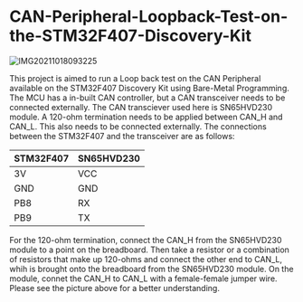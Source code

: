 # CAN-Peripheral-Loopback-Test-on-the-STM32F407-Discovery-Kit

![IMG20211018093225](https://user-images.githubusercontent.com/56625259/137672918-e2072cb5-e510-4411-bc21-4f165ea82508.jpg)

This project is aimed to run a Loop back test on the CAN Peripheral available on the STM32F407 Discovery Kit using Bare-Metal Programming. The MCU has a in-built CAN controller,
but a CAN transceiver needs to be connected externally. The CAN transciever used here is SN65HVD230 module. A 120-ohm termination needs to be applied between CAN_H and CAN_L. This
also needs to be connected externally. The connections between the STM32F407 and the transceiver are as follows:

| STM32F407 | SN65HVD230 |
| ---- | ---- |
| 3V | VCC |
| GND | GND |
| PB8 | RX |
| PB9 | TX |

For the 120-ohm termination, connect the CAN_H from the SN65HVD230 module to a point on the breadboard. Then take a resistor or a combination of resistors that make up 120-ohms 
and connect the other end to CAN_L, whih is brought onto the breadboard from the SN65HVD230 module. On the module, connet the CAN_H to CAN_L with a female-female jumper wire.
Please see the picture above for a better understanding.

